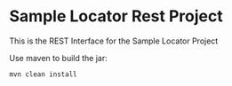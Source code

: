 # Sample Locator Rest Project


This is the REST Interface for the Sample Locator Project

Use maven to build the jar:

```
mvn clean install
```
